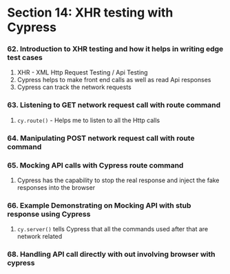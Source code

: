 # Section 14: XHR testing with Cypress

### 62. Introduction to XHR testing and how it helps in writing edge test cases

1. XHR - XML Http Request Testing / Api Testing
2. Cypress helps to make front end calls as well as read Api responses
3. Cypress can track the network requests

### 63. Listening to GET network request call with route command

1. `cy.route()` - Helps me to listen to all the Http calls


### 64. Manipulating POST  network request call with route command


### 65. Mocking API calls with Cypress route command

1. Cypress has the capability to stop the real response and inject the fake responses into the browser


### 66. Example Demonstrating on Mocking API with stub response using Cypress

1. `cy.server()` tells Cypress that all the commands used after that are network related


### 68. Handling API call directly with out involving browser with cypress